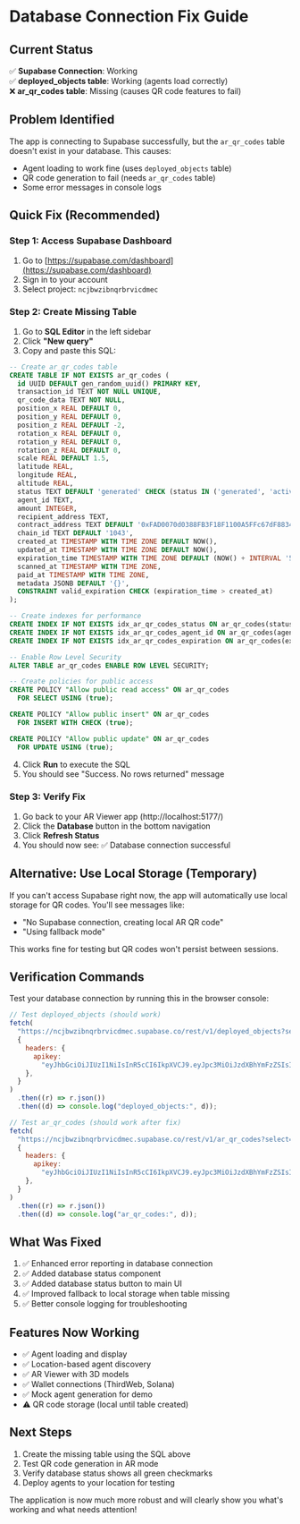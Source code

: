 # Database Connection Fix Guide

## Current Status

✅ **Supabase Connection**: Working  
✅ **deployed_objects table**: Working (agents load correctly)  
❌ **ar_qr_codes table**: Missing (causes QR code features to fail)

## Problem Identified

The app is connecting to Supabase successfully, but the `ar_qr_codes` table doesn't exist in your database. This causes:

- Agent loading to work fine (uses `deployed_objects` table)
- QR code generation to fail (needs `ar_qr_codes` table)
- Some error messages in console logs

## Quick Fix (Recommended)

### Step 1: Access Supabase Dashboard

1. Go to [https://supabase.com/dashboard](https://supabase.com/dashboard)
2. Sign in to your account
3. Select project: `ncjbwzibnqrbrvicdmec`

### Step 2: Create Missing Table

1. Go to **SQL Editor** in the left sidebar
2. Click **"New query"**
3. Copy and paste this SQL:

```sql
-- Create ar_qr_codes table
CREATE TABLE IF NOT EXISTS ar_qr_codes (
  id UUID DEFAULT gen_random_uuid() PRIMARY KEY,
  transaction_id TEXT NOT NULL UNIQUE,
  qr_code_data TEXT NOT NULL,
  position_x REAL DEFAULT 0,
  position_y REAL DEFAULT 0,
  position_z REAL DEFAULT -2,
  rotation_x REAL DEFAULT 0,
  rotation_y REAL DEFAULT 0,
  rotation_z REAL DEFAULT 0,
  scale REAL DEFAULT 1.5,
  latitude REAL,
  longitude REAL,
  altitude REAL,
  status TEXT DEFAULT 'generated' CHECK (status IN ('generated', 'active', 'scanned', 'expired', 'paid')),
  agent_id TEXT,
  amount INTEGER,
  recipient_address TEXT,
  contract_address TEXT DEFAULT '0xFAD0070d0388FB3F18F1100A5FFc67dF8834D9db',
  chain_id TEXT DEFAULT '1043',
  created_at TIMESTAMP WITH TIME ZONE DEFAULT NOW(),
  updated_at TIMESTAMP WITH TIME ZONE DEFAULT NOW(),
  expiration_time TIMESTAMP WITH TIME ZONE DEFAULT (NOW() + INTERVAL '5 minutes'),
  scanned_at TIMESTAMP WITH TIME ZONE,
  paid_at TIMESTAMP WITH TIME ZONE,
  metadata JSONB DEFAULT '{}',
  CONSTRAINT valid_expiration CHECK (expiration_time > created_at)
);

-- Create indexes for performance
CREATE INDEX IF NOT EXISTS idx_ar_qr_codes_status ON ar_qr_codes(status);
CREATE INDEX IF NOT EXISTS idx_ar_qr_codes_agent_id ON ar_qr_codes(agent_id);
CREATE INDEX IF NOT EXISTS idx_ar_qr_codes_expiration ON ar_qr_codes(expiration_time);

-- Enable Row Level Security
ALTER TABLE ar_qr_codes ENABLE ROW LEVEL SECURITY;

-- Create policies for public access
CREATE POLICY "Allow public read access" ON ar_qr_codes
  FOR SELECT USING (true);

CREATE POLICY "Allow public insert" ON ar_qr_codes
  FOR INSERT WITH CHECK (true);

CREATE POLICY "Allow public update" ON ar_qr_codes
  FOR UPDATE USING (true);
```

4. Click **Run** to execute the SQL
5. You should see "Success. No rows returned" message

### Step 3: Verify Fix

1. Go back to your AR Viewer app (http://localhost:5177/)
2. Click the **Database** button in the bottom navigation
3. Click **Refresh Status**
4. You should now see: ✅ Database connection successful

## Alternative: Use Local Storage (Temporary)

If you can't access Supabase right now, the app will automatically use local storage for QR codes. You'll see messages like:

- "No Supabase connection, creating local AR QR code"
- "Using fallback mode"

This works fine for testing but QR codes won't persist between sessions.

## Verification Commands

Test your database connection by running this in the browser console:

```javascript
// Test deployed_objects (should work)
fetch(
  "https://ncjbwzibnqrbrvicdmec.supabase.co/rest/v1/deployed_objects?select=id&limit=1",
  {
    headers: {
      apikey:
        "eyJhbGciOiJIUzI1NiIsInR5cCI6IkpXVCJ9.eyJpc3MiOiJzdXBhYmFzZSIsInJlZiI6Im5jamJ3emlibnFyYnJ2aWNkbWVjIiwicm9sZSI6ImFub24iLCJpYXQiOjE3NTA2ODAxNTksImV4cCI6MjA2NjI1NjE1OX0.R7rx4jOPt9oOafcyJr3x-nEvGk5-e4DP7MbfCVOCHHI",
    },
  }
)
  .then((r) => r.json())
  .then((d) => console.log("deployed_objects:", d));

// Test ar_qr_codes (should work after fix)
fetch(
  "https://ncjbwzibnqrbrvicdmec.supabase.co/rest/v1/ar_qr_codes?select=id&limit=1",
  {
    headers: {
      apikey:
        "eyJhbGciOiJIUzI1NiIsInR5cCI6IkpXVCJ9.eyJpc3MiOiJzdXBhYmFzZSIsInJlZiI6Im5jamJ3emlibnFyYnJ2aWNkbWVjIiwicm9sZSI6ImFub24iLCJpYXQiOjE3NTA2ODAxNTksImV4cCI6MjA2NjI1NjE1OX0.R7rx4jOPt9oOafcyJr3x-nEvGk5-e4DP7MbfCVOCHHI",
    },
  }
)
  .then((r) => r.json())
  .then((d) => console.log("ar_qr_codes:", d));
```

## What Was Fixed

1. ✅ Enhanced error reporting in database connection
2. ✅ Added database status component
3. ✅ Added database status button to main UI
4. ✅ Improved fallback to local storage when table missing
5. ✅ Better console logging for troubleshooting

## Features Now Working

- ✅ Agent loading and display
- ✅ Location-based agent discovery
- ✅ AR Viewer with 3D models
- ✅ Wallet connections (ThirdWeb, Solana)
- ✅ Mock agent generation for demo
- ⚠️ QR code storage (local until table created)

## Next Steps

1. Create the missing table using the SQL above
2. Test QR code generation in AR mode
3. Verify database status shows all green checkmarks
4. Deploy agents to your location for testing

The application is now much more robust and will clearly show you what's working and what needs attention!

